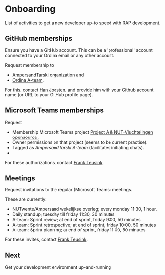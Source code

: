 # Onboarding

List of activities to get a new developer up-to speed with RAP development.

## GitHub memberships

Ensure you have a GitHub account. This can be a 'professional' account connected to your Ordina email or any other account.

Request membership to

- [AmpersandTarski](https://github.com/orgs/AmpersandTarski/people) organization and
- [Ordina A-team](https://github.com/orgs/AmpersandTarski/teams/ordina-a-team/members).

For this, contact [Han Joosten](https://github.com/hanjoosten), and provide him with your Github account name (or URL to your GitHub profile page).

## Microsoft Teams memberships

Request

- Membership Microsoft Teams project [Project A & NUT-Vluchtelingen opensource
  ](https://teams.microsoft.com/l/team/19%3ayM9P1tFiWIADqDUbLDyX7ksB1Oavi04StkxyS6grh7A1%40thread.tacv2/conversations?groupId=09b86f1c-3ba6-411d-9b16-f0915eb2ed8a&tenantId=a254b169-0a6b-47f9-af4c-169704421c2e).
- Owner permissions on that project (seems to be current practise).
- Tagged as _AmpersandTarski A-team_ (facilitates initiating chats).
-

For these authorizations, contact [Frank Teusink](<mailto:Frank.Teusink@ordina.nl?subject=Request for A-team authorization>).

## Meetings

Request invitations to the regular (Microsoft Teams) meetings.

These are currently:

- NUTwente/Ampersand wekelijkse overleg; every monday 11:30, 1 hour.
- Daily standup; tuesday till friday 11:30, 30 minutes
- A-team: Sprint review; at end of sprint, friday 9:00, 50 minutes
- A-team: Sprint retrospective; at end of sprint, friday 10:00, 50 minutes
- A-team: Sprint planning; at end of sprint, friday 11:00, 50 minutes

For these invites, contact [Frank Teusink](<mailto:Frank.Teusink@ordina.nl?subject=Request for invitations of A-team meetings>).

## Next

Get your development environment up-and-running
